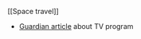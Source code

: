 [[Space travel]]

- [Guardian article](https://www.theguardian.com/tv-and-radio/2024/feb/12/the-space-shuttle-that-fell-to-earth-review-a-moving-tribute-to-the-astronauts-who-lost-their-lives-in-the-columbia-disaster?CMP=Share_iOSApp_Other) about TV program
